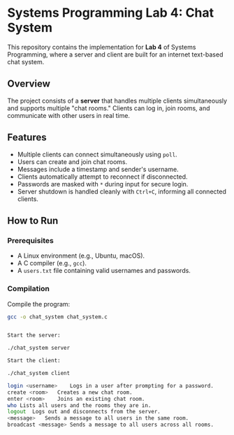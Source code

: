 # Systems Programming Lab 4: Chat System

This repository contains the implementation for **Lab 4** of Systems Programming, where a server and client are built for an internet text-based chat system.

## Overview

The project consists of a **server** that handles multiple clients simultaneously and supports multiple "chat rooms." Clients can log in, join rooms, and communicate with other users in real time.

## Features

- Multiple clients can connect simultaneously using `poll`.
- Users can create and join chat rooms.
- Messages include a timestamp and sender's username.
- Clients automatically attempt to reconnect if disconnected.
- Passwords are masked with `*` during input for secure login.
- Server shutdown is handled cleanly with `Ctrl+C`, informing all connected clients.

## How to Run

### Prerequisites

- A Linux environment (e.g., Ubuntu, macOS).
- A C compiler (e.g., `gcc`).
- A `users.txt` file containing valid usernames and passwords.

### Compilation

Compile the program:

```bash
gcc -o chat_system chat_system.c


Start the server:

./chat_system server

Start the client:

./chat_system client

login <username>	Logs in a user after prompting for a password.
create <room>	Creates a new chat room.
enter <room>	Joins an existing chat room.
who	Lists all users and the rooms they are in.
logout	Logs out and disconnects from the server.
<message>	Sends a message to all users in the same room.
broadcast <message>	Sends a message to all users across all rooms.
